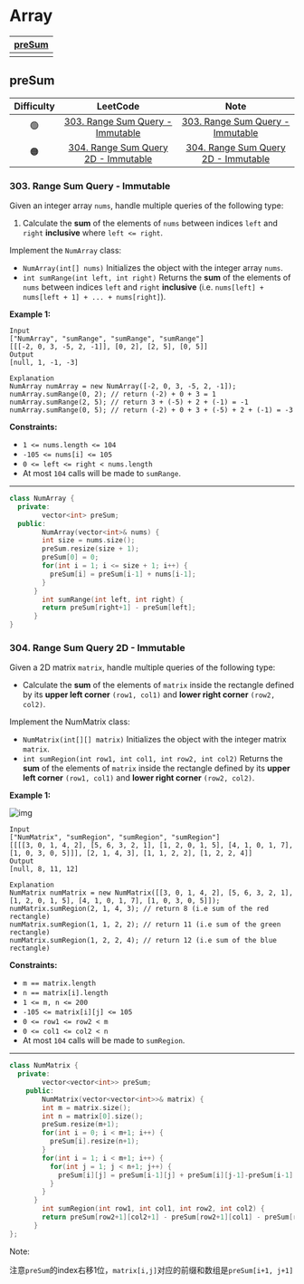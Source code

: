 # Array

| [preSum](#presum) |
| :----: |
|        |



## preSum

| Difficulty |                           LeetCode                           | Note |
| :--------: | :----------------------------------------------------------: | :--: |
|     🟢      | [303. Range Sum Query - Immutable](https://leetcode.com/problems/range-sum-query-immutable/) |  [303. Range Sum Query - Immutable](#303-range-sum-query---immutable)    |
|     🟠      | [304. Range Sum Query 2D - Immutable](https://leetcode.com/problems/range-sum-query-2d-immutable/) | [304. Range Sum Query 2D - Immutable](#304-range-sum-query-2d---immutable)     |

### 303. Range Sum Query - Immutable

Given an integer array `nums`, handle multiple queries of the following type:

1. Calculate the **sum** of the elements of `nums` between indices `left` and `right` **inclusive** where `left <= right`.

Implement the `NumArray` class:

- `NumArray(int[] nums)` Initializes the object with the integer array `nums`.
- `int sumRange(int left, int right)` Returns the **sum** of the elements of `nums` between indices `left` and `right` **inclusive** (i.e. `nums[left] + nums[left + 1] + ... + nums[right]`).

 

**Example 1:**

```
Input
["NumArray", "sumRange", "sumRange", "sumRange"]
[[[-2, 0, 3, -5, 2, -1]], [0, 2], [2, 5], [0, 5]]
Output
[null, 1, -1, -3]

Explanation
NumArray numArray = new NumArray([-2, 0, 3, -5, 2, -1]);
numArray.sumRange(0, 2); // return (-2) + 0 + 3 = 1
numArray.sumRange(2, 5); // return 3 + (-5) + 2 + (-1) = -1
numArray.sumRange(0, 5); // return (-2) + 0 + 3 + (-5) + 2 + (-1) = -3
```

 

**Constraints:**

- `1 <= nums.length <= 104`
- `-105 <= nums[i] <= 105`
- `0 <= left <= right < nums.length`
- At most `104` calls will be made to `sumRange`.

---

```cpp
class NumArray {
  private:
  		vector<int> preSum;
  public:
  		NumArray(vector<int>& nums) {
        int size = nums.size();
        preSum.resize(size + 1);
        preSum[0] = 0;
        for(int i = 1; i <= size + 1; i++) {
          preSum[i] = preSum[i-1] + nums[i-1];
        }
      }
  		int sumRange(int left, int right) {
        return preSum[right+1] - preSum[left];
      }
}
```

### 304. Range Sum Query 2D - Immutable

Given a 2D matrix `matrix`, handle multiple queries of the following type:

- Calculate the **sum** of the elements of `matrix` inside the rectangle defined by its **upper left corner** `(row1, col1)` and **lower right corner** `(row2, col2)`.

Implement the NumMatrix class:

- `NumMatrix(int[][] matrix)` Initializes the object with the integer matrix `matrix`.
- `int sumRegion(int row1, int col1, int row2, int col2)` Returns the **sum** of the elements of `matrix` inside the rectangle defined by its **upper left corner** `(row1, col1)` and **lower right corner** `(row2, col2)`.

 

**Example 1:**

![img](https://assets.leetcode.com/uploads/2021/03/14/sum-grid.jpg)

```
Input
["NumMatrix", "sumRegion", "sumRegion", "sumRegion"]
[[[[3, 0, 1, 4, 2], [5, 6, 3, 2, 1], [1, 2, 0, 1, 5], [4, 1, 0, 1, 7], [1, 0, 3, 0, 5]]], [2, 1, 4, 3], [1, 1, 2, 2], [1, 2, 2, 4]]
Output
[null, 8, 11, 12]

Explanation
NumMatrix numMatrix = new NumMatrix([[3, 0, 1, 4, 2], [5, 6, 3, 2, 1], [1, 2, 0, 1, 5], [4, 1, 0, 1, 7], [1, 0, 3, 0, 5]]);
numMatrix.sumRegion(2, 1, 4, 3); // return 8 (i.e sum of the red rectangle)
numMatrix.sumRegion(1, 1, 2, 2); // return 11 (i.e sum of the green rectangle)
numMatrix.sumRegion(1, 2, 2, 4); // return 12 (i.e sum of the blue rectangle)
```

 

**Constraints:**

- `m == matrix.length`
- `n == matrix[i].length`
- `1 <= m, n <= 200`
- `-105 <= matrix[i][j] <= 105`
- `0 <= row1 <= row2 < m`
- `0 <= col1 <= col2 < n`
- At most `104` calls will be made to `sumRegion`.

---

```cpp
class NumMatrix {
  private:
  		vector<vector<int>> preSum;
 	public:
  		NumMatrix(vector<vector<int>>& matrix) {
        int m = matrix.size();
        int n = matrix[0].size();
        preSum.resize(m+1);
        for(int i = 0; i < m+1; i++) {
          preSum[i].resize(n+1);
        }
        for(int i = 1; i < m+1; i++) {
          for(int j = 1; j < n+1; j++) {
            preSum[i][j] = preSum[i-1][j] + preSum[i][j-1]-preSum[i-1][j-1]+matrix[i-1[j-1];
          }
        }                                                                      
      }
   		int sumRegion(int row1, int col1, int row2, int col2) {
        return preSum[row2+1][col2+1] - preSum[row2+1][col1] - preSum[row1][col2+1] + preSum[row1][col1] 
      }                                                                               
};
```

Note:

注意`preSum`的index右移1位，`matrix[i,j]`对应的前缀和数组是`preSum[i+1, j+1]`

